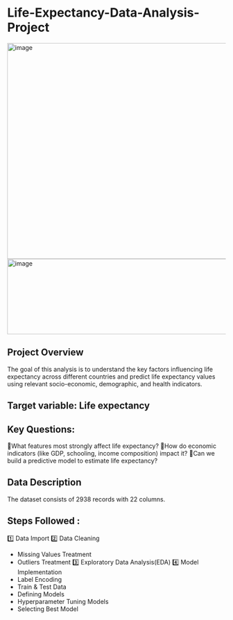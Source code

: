 # Life-Expectancy-Data-Analysis-Project
<img width="1359" height="498" alt="image" src="https://github.com/user-attachments/assets/baaab5b7-46ba-41d2-8288-747550555a09" />

<img width="1504" height="174" alt="image" src="https://github.com/user-attachments/assets/2d1f07ba-45a2-4c2e-8532-5bf48faf23d7" />



## Project Overview
The goal of this analysis is to understand the key factors influencing life expectancy across different countries and predict life expectancy values using relevant socio-economic, demographic, and health indicators.

## Target variable: Life expectancy

## Key Questions:
🔹What features most strongly affect life expectancy?
🔹How do economic indicators (like GDP, schooling, income composition) impact it?
🔹Can we build a predictive model to estimate life expectancy?

## Data Description
The dataset consists of 2938 records with 22 columns.

## Steps Followed :
1️⃣ Data Import
2️⃣ Data Cleaning
- Missing Values Treatment
- Outliers Treatment
3️⃣ Exploratory Data Analysis(EDA)
4️⃣ Model Implementation
- Label Encoding
- Train & Test Data
- Defining Models
- Hyperparameter Tuning Models
- Selecting Best Model



